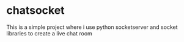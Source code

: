# chatsocket
This is a simple project where i use python socketserver and socket libraries to create a live chat room
